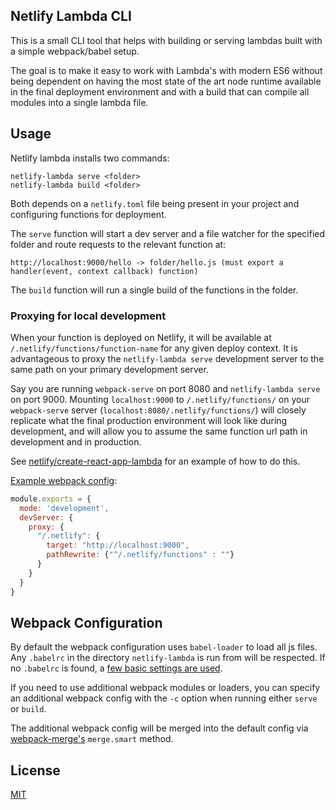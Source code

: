 ## Netlify Lambda CLI

This is a small CLI tool that helps with building or serving lambdas built with a simple webpack/babel setup.

The goal is to make it easy to work with Lambda's with modern ES6 without being dependent on having the most state of the art node runtime available in the final deployment environment and with a build that can compile all modules into a single lambda file.

## Usage

Netlify lambda installs two commands:

```
netlify-lambda serve <folder>
netlify-lambda build <folder>
```

Both depends on a `netlify.toml` file being present in your project and configuring functions for deployment.

The `serve` function will start a dev server and a file watcher for the specified folder and route requests to the relevant function at:

```
http://localhost:9000/hello -> folder/hello.js (must export a handler(event, context callback) function)
```

The `build` function will run a single build of the functions in the folder.

### Proxying for local development

When your function is deployed on Netlify, it will be available at `/.netlify/functions/function-name` for any given deploy context.  It is advantageous to proxy the `netlify-lambda serve` development server to the same path on your primary development server.

Say you are running `webpack-serve` on port 8080 and `netlify-lambda serve` on port 9000.  Mounting `localhost:9000` to `/.netlify/functions/` on your `webpack-serve` server (`localhost:8080/.netlify/functions/`) will closely replicate what the final production environment will look like during development, and will allow you to assume the same function url path in development and in production.

See [netlify/create-react-app-lambda](https://github.com/netlify/create-react-app-lambda/blob/3b5fac5fcbcba0e775b755311d29242f0fc1d68e/package.json#L19) for an example of how to do this.

[Example webpack config](https://github.com/imorente/netlify-functions-example/blob/master/webpack.development.config):

```js
module.exports = {
  mode: 'development',
  devServer: {
    proxy: {
      "/.netlify": {
        target: "http://localhost:9000",
        pathRewrite: {"^/.netlify/functions" : ""}
      }
    }
  }
}
```

## Webpack Configuration

By default the webpack configuration uses `babel-loader` to load all js files. Any `.babelrc` in the directory `netlify-lambda` is run from will be respected. If no `.babelrc` is found, a [few basic settings are used](https://github.com/netlify/netlify-lambda/blob/master/lib/build.js#L11-L15a).

If you need to use additional webpack modules or loaders, you can specify an additional webpack config with the `-c` option when running either `serve` or `build`.

The additional webpack config will be merged into the default config via [webpack-merge's](https://www.npmjs.com/package/webpack-merge) `merge.smart` method.

## License

[MIT](LICENSE)
